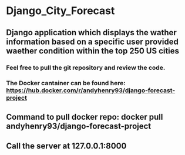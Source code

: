 # Django_City_Forecast 

## Django application which displays the wather information based on a specific user provided waether condition within the top 250 US cities

### Feel free to pull the git repository and review the code.
### The Docker cantainer can be found here: https://hub.docker.com/r/andyhenry93/django-forecast-project
## Command to pull docker repo: docker pull andyhenry93/django-forecast-project  
## Call the server at 127.0.0.1:8000